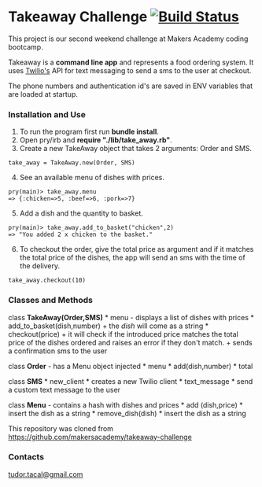 Takeaway Challenge [![Build Status](https://travis-ci.org/TudorTacal/takeaway-challenge.svg?branch=master)](https://travis-ci.org/TudorTacal/takeaway-challenge)
==================
This project is our second weekend challenge at Makers Academy coding bootcamp.

Takeaway is a **command line app** and represents a food ordering system. It uses [Twilio's](https://www.twilio.com) API for text messaging to send a sms to the user at checkout.

The phone numbers and authentication id's are saved in ENV variables that are loaded at startup.

### Installation and Use

1. To run the program first run **bundle install**.
2. Open pry/irb and **require "./lib/take_away.rb"**.
3. Create a new TakeAway object that takes 2 arguments: Order and SMS.
```
take_away = TakeAway.new(Order, SMS)
```
4. See an available menu of dishes with prices.
```
pry(main)> take_away.menu
=> {:chicken=>5, :beef=>6, :pork=>7}
```
5. Add a dish and the quantity to basket.
```
pry(main)> take_away.add_to_basket("chicken",2)
=> "You added 2 x chicken to the basket."
```
6. To checkout the order, give the total price as argument and if it matches the total price of the dishes, the app will send an sms with the time of the delivery.
```
take_away.checkout(10)
```

### Classes and Methods
 class **TakeAway(Order,SMS)**
    * menu - displays a list of dishes with prices
    * add_to_basket(dish,number)
        + the *dish* will come as a string
    * checkout(price)
        + it will check if the introduced price matches the total price of the dishes ordered and raises an error if they don't match.
        + sends a confirmation sms to the user

  class **Order** - has a Menu object injected
    * menu
    * add(dish,number)
    * total

  class **SMS**
    * new_client
        * creates a new Twilio client
    * text_message
        * send a custom text message to the user

  class **Menu** - contains a hash with dishes and prices
    * add (dish,price)
        * insert the dish as a string
    * remove_dish(dish)
        * insert the dish as a string

This repository was cloned from https://github.com/makersacademy/takeaway-challenge

### Contacts
tudor.tacal@gmail.com
